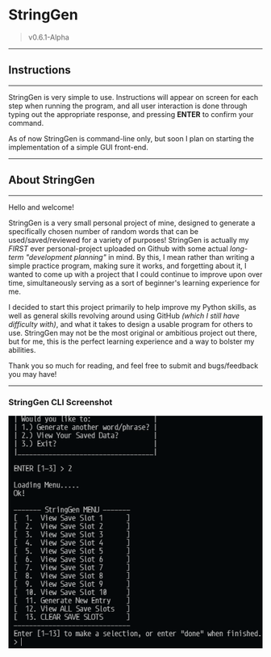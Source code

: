 # StringGen

> v0.6.1-Alpha

---

## Instructions

---

StringGen is very simple to use. Instructions will appear on screen for each step when running the program, and all user interaction is done through typing out the appropriate response, and pressing **ENTER** to confirm your command.

As of now StringGen is command-line only, but soon I plan on starting the implementation of a simple GUI front-end.

---

## About StringGen

---

Hello and welcome!

StringGen is a very small personal project of mine, designed to generate a specifically chosen number of random words that can be used/saved/reviewed for a variety of purposes! StringGen is actually my _FIRST_ ever personal-project uploaded on Github with some actual _long-term "development planning"_ in mind. By this, I mean rather than writing a simple practice program, making sure it works, and forgetting about it, I wanted to come up with a project that I could continue to improve upon over time, simultaneously serving as a sort of beginner's learning experience for me.

I decided to start this project primarily to help improve my Python skills, as well as general skills revolving around using GitHub _(which I still have difficulty with)_, and what it takes to design a usable program for others to use. StringGen may not be the most original or ambitious project out there, but for me, this is the perfect learning experience and a way to bolster my abilities.

Thank you so much for reading, and feel free to submit and bugs/feedback you may have!

---

### StringGen CLI Screenshot

![StringGenCLI](SG050a.png)
